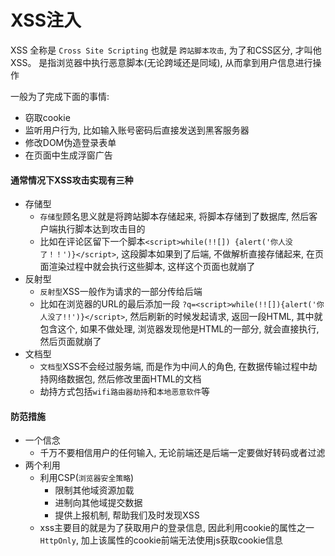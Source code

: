 # XSS注入

XSS 全称是 `Cross Site Scripting` 也就是 `跨站脚本攻击`, 为了和CSS区分, 才叫他XSS。
是指浏览器中执行恶意脚本(无论跨域还是同域), 从而拿到用户信息进行操作

一般为了完成下面的事情:
+ 窃取cookie
+ 监听用户行为, 比如输入账号密码后直接发送到黑客服务器
+ 修改DOM伪造登录表单
+ 在页面中生成浮窗广告

#### 通常情况下XSS攻击实现有三种
+ 存储型
    - `存储型`顾名思义就是将跨站脚本存储起来, 将脚本存储到了数据库, 然后客户端执行脚本达到攻击目的
    - 比如在评论区留下一个脚本`<script>while(!![]) {alert('你人没了！！')}</script>`, 这段脚本如果到了后端, 不做解析直接存储起来, 在页面渲染过程中就会执行这些脚本, 这样这个页面也就崩了
+ 反射型
    - `反射型`XSS一般作为请求的一部分传给后端
    - 比如在浏览器的URL的最后添加一段 `?q=<script>while(!![]){alert('你人没了!!')}</script>`, 然后刷新的时候发起请求, 返回一段HTML, 其中就包含这个, 如果不做处理, 浏览器发现他是HTML的一部分, 就会直接执行, 然后页面就崩了
+ 文档型
    -   `文档型`XSS不会经过服务端, 而是作为中间人的角色, 在数据传输过程中劫持网络数据包, 然后修改里面HTML的文档
    - 劫持方式包括`wifi路由器劫持`和`本地恶意软件`等

#### 防范措施
+ 一个信念
    - 千万不要相信用户的任何输入, 无论前端还是后端一定要做好转码或者过滤
+ 两个利用
    - 利用CSP(`浏览器安全策略`)
        + 限制其他域资源加载
        + 进制向其他域提交数据
        + 提供上报机制, 帮助我们及时发现XSS
    - xss主要目的就是为了获取用户的登录信息, 因此利用cookie的属性之一`HttpOnly`, 加上该属性的cookie前端无法使用js获取cookie信息